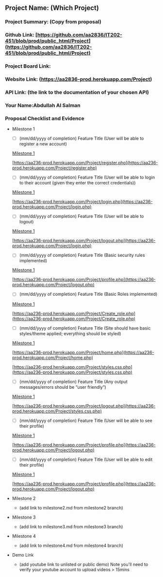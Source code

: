## Project Name: (Which Project)
### Project Summary: (Copy from proposal)
### Github Link: [https://github.com/aa2836/IT202-451/blob/prod/public_html/Project](https://github.com/aa2836/IT202-451/blob/prod/public_html/Project)
### Project Board Link: 
### Website Link: (https://aa2836-prod.herokuapp.com/Project)
### API Link: (the link to the documentation of your chosen API)
### Your Name:Abdullah Al Salman

 
 
### Proposal Checklist and Evidence

- Milestone 1
    -[ ] \(mm/dd/yyyy of completion) Feature Title (User will be able to register a new account)

    [Milestone 1](https://github.com/aa2836/IT202-451/blob/Mmilestone1/public_html/Project/milestone1.md)

    [https://aa236-prod.herokuapp.com/Project/register.php](https://aa236-prod.herokuapp.com/Project/register.php)
    -[ ] \(mm/dd/yyyy of completion) Feature Title (User will be able to login to their account (given they enter the correct credentials))

    [Milestone 1](https://github.com/aa2836/IT202-451/blob/Mmilestone1/public_html/Project/milestone1.md)

    [https://aa236-prod.herokuapp.com/Project/login.php](https://aa236-prod.herokuapp.com/Project/login.php) 

    -[ ] \(mm/dd/yyyy of completion) Feature Title (User will be able to logout)

    [Milestone 1](https://github.com/aa2836/IT202-451/blob/Mmilestone1/public_html/Project/milestone1.md)

    [https://aa236-prod.herokuapp.com/Project/logout.php](https://aa236-prod.herokuapp.com/Project/login.php) 

    -[ ] \(mm/dd/yyyy of completion) Feature Title (Basic security rules implemented)


    [Milestone 1](https://github.com/aa2836/IT202-451/blob/Mmilestone1/public_html/Project/milestone1.md)

    [https://aa236-prod.herokuapp.com/Project/profile.php](https://aa236-prod.herokuapp.com/Project/logout.php) 

    -[ ] \(mm/dd/yyyy of completion) Feature Title (Basic Roles implemented)

    [Milestone 1](https://github.com/aa2836/IT202-451/blob/Mmilestone1/public_html/Project/milestone1.md)

    [https://aa236-prod.herokuapp.com/Project/Create_role.php](https://aa236-prod.herokuapp.com/Project/Create_role.php) 

    -[ ] \(mm/dd/yyyy of completion) Feature Title (Site should have basic styles/theme applied; everything should be styled)

    [Milestone 1](https://github.com/aa2836/IT202-451/blob/Mmilestone1/public_html/Project/milestone1.md)

    [https://aa236-prod.herokuapp.com/Project/home.php](https://aa236-prod.herokuapp.com/Project/home.php)

    [https://aa236-prod.herokuapp.com/Project/styles.css.php](https://aa236-prod.herokuapp.com/Project/styles.css.php)  

    -[ ] \(mm/dd/yyyy of completion) Feature Title (Any output messages/errors should be “user friendly”)

    [Milestone 1](https://github.com/aa2836/IT202-451/blob/Mmilestone1/public_html/Project/milestone1.md)

    [https://aa236-prod.herokuapp.com/Project/logout.php](https://aa236-prod.herokuapp.com/Project/styles.css.php)
     
    -[ ] \(mm/dd/yyyy of completion) Feature Title (User will be able to see their profile)

    [Milestone 1](https://github.com/aa2836/IT202-451/blob/Mmilestone1/public_html/Project/milestone1.md)

    [https://aa236-prod.herokuapp.com/Project/profile.php](https://aa236-prod.herokuapp.com/Project/logout.php) 

    -[ ] \(mm/dd/yyyy of completion) Feature Title (User will be able to edit their profile)

    [Milestone 1](https://github.com/aa2836/IT202-451/blob/Mmilestone1/public_html/Project/milestone1.md)

    [https://aa236-prod.herokuapp.com/Project/profile.php](https://aa236-prod.herokuapp.com/Project/logout.php) 
    
    
    
   
- Milestone 2
  - (add link to milestone2.md from milestone2 branch)
- Milestone 3
  - (add link to milestone3.md from milestone3 branch)
- Milestone 4
  - (add link to milestone4.md from milestone4 branch)
- Demo Link
  - (add youtube link to unlisted or public demo) Note you'll need to verify your youtube account to upload videos > 15mins
